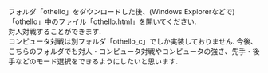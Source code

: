 フォルダ「othello」をダウンロードした後、(Windows Explorerなどで)「othello」中のファイル「othello.html」を開いてください.  
対人対戦することができます.  
コンピュータ対戦は別フォルダ「othello_c」でしか実装しておりません. 今後、こちらのフォルダでも対人・コンピュータ対戦やコンピュータの強さ、先手・後手などのモード選択をできるようにしたいと思います.
